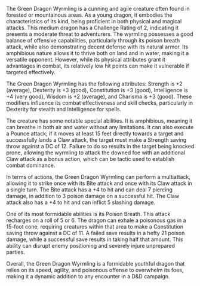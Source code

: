 The Green Dragon Wyrmling is a cunning and agile creature often found in forested or mountainous areas. As a young dragon, it embodies the characteristics of its kind, being proficient in both physical and magical attacks. This medium dragon has a Challenge Rating of 2, indicating it presents a moderate threat to adventurers. The wyrmling possesses a good balance of offensive capabilities, particularly through its poison breath attack, while also demonstrating decent defense with its natural armor. Its amphibious nature allows it to thrive both on land and in water, making it a versatile opponent. However, while its physical attributes grant it advantages in combat, its relatively low hit points can make it vulnerable if targeted effectively.

The Green Dragon Wyrmling has the following attributes: Strength is +2 (average), Dexterity is +3 (good), Constitution is +3 (good), Intelligence is +4 (very good), Wisdom is +2 (average), and Charisma is +3 (good). These modifiers influence its combat effectiveness and skill checks, particularly in Dexterity for stealth and Intelligence for spells.

The creature has some notable special abilities. It is amphibious, meaning it can breathe in both air and water without any limitations. It can also execute a Pounce attack; if it moves at least 15 feet directly towards a target and successfully lands a Claw attack, the target must make a Strength saving throw against a DC of 12. Failure to do so results in the target being knocked prone, allowing the wyrmling to attack the downed foe with an additional Claw attack as a bonus action, which can be tactic used to establish combat dominance.

In terms of actions, the Green Dragon Wyrmling can perform a multiattack, allowing it to strike once with its Bite attack and once with its Claw attack in a single turn. The Bite attack has a +4 to hit and can deal 7 piercing damage, in addition to 3 poison damage on a successful hit. The Claw attack also has a +4 to hit and can inflict 5 slashing damage. 

One of its most formidable abilities is its Poison Breath. This attack recharges on a roll of 5 or 6. The dragon can exhale a poisonous gas in a 15-foot cone, requiring creatures within that area to make a Constitution saving throw against a DC of 11. A failed save results in a hefty 21 poison damage, while a successful save results in taking half that amount. This ability can disrupt enemy positioning and severely injure unprepared parties.

Overall, the Green Dragon Wyrmling is a formidable youthful dragon that relies on its speed, agility, and poisonous offense to overwhelm its foes, making it a dynamic addition to any encounter in a D&D campaign.